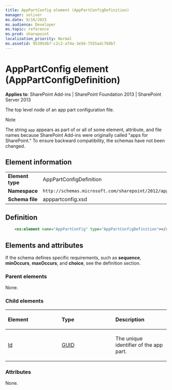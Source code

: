 ```yaml
---
title: AppPartConfig element (AppPartConfigDefinition)
manager: soliver
ms.date: 9/16/2015
ms.audience: Developer
ms.topic: reference
ms.prod: sharepoint
localization_priority: Normal
ms.assetid: 95395db7-c2c2-a74a-3e56-7555adc768b7
---
```


# AppPartConfig element (AppPartConfigDefinition)

**Applies to**: SharePoint Add-ins | SharePoint Foundation 2013 | SharePoint Server 2013

The top level node of an app part configuration file.

> [!NOTE] 
> The string `app` appears as part of or all of some element, attribute, and file names because SharePoint Add-ins were originally called "apps for SharePoint." To ensure backward compatibility, the schemas have not been changed.

## Element information

|   |   |
|---|---|
| **Element type**  | AppPartConfigDefinition |
| **Namespace**  | `http://schemas.microsoft.com/sharepoint/2012/app/partconfiguration` |
| **Schema file**  | apppartconfig.xsd |

## Definition

```XML
    <xs:element name="AppPartConfig" type="AppPartConfigDefinition"></xs:element>
```

## Elements and attributes

If the schema defines specific requirements, such as **sequence**, **minOccurs**, **maxOccurs**, and **choice**, see the definition section.

### Parent elements

None.

### Child elements

<table>
<colgroup>
<col width="33%" />
<col width="33%" />
<col width="33%" />
</colgroup>
<thead>
<tr class="header">
<th align="left"><p>Element</p></th>
<th align="left"><p>Type</p></th>
<th align="left"><p>Description</p></th>
</tr>
</thead>
<tbody>
<tr class="odd">
<td align="left"><p><a href="id-element-apppartconfigdefinition-complextypeapppartconfigdefinition.md">Id</a></p></td>
<td align="left"><p><a href="guid-simpletype-apppartconfigdefinition.md">GUID</a></p></td>
<td align="left"><p>The unique identifier of the app part.</p></td>
</tr>
</tbody>
</table>

### Attributes

None.

<br/>

<br/>







